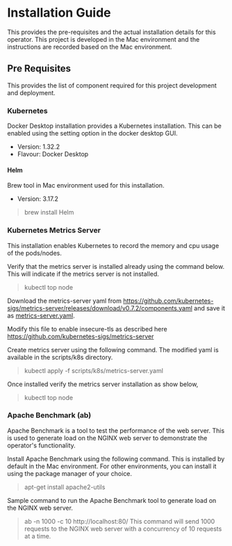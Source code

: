 # Installation Guide
This provides the pre-requisites and the actual installation details for this operator.
This project is developed in the Mac environment and the instructions are recorded based on the Mac environment.

## Pre Requisites
This provides the list of component required for this project development and deployment.

### Kubernetes
Docker Desktop installation provides a Kubernetes installation. This can be enabled using the setting option in the docker desktop GUI.

* Version: 1.32.2
* Flavour: Docker Desktop

#### Helm
Brew tool in Mac environment used for this installation.

* Version: 3.17.2

> brew install Helm


### Kubernetes Metrics Server

This installation enables Kubernetes to record the memory and cpu usage of the pods/nodes.

Verify that the metrics server is installed already using the command below. This will indicate if the metrics server is not installed.

>kubectl top node 

Download the metrics-server yaml from https://github.com/kubernetes-sigs/metrics-server/releases/download/v0.7.2/components.yaml and save it as [metrics-server.yaml](scripts/k8s/metrics-server.yaml).

Modify this file to enable insecure-tls as described here https://github.com/kubernetes-sigs/metrics-server

Create metrics server using the following command. The modified yaml is available in the scripts/k8s directory.

>kubectl apply -f scripts/k8s/metrics-server.yaml

Once installed verify the metrics server installation as show below,

>kubectl top node


### Apache Benchmark (ab)

Apache Benchmark is a tool to test the performance of the web server. This is used to generate load on the NGINX web server to demonstrate the operator's functionality.

Install Apache Benchmark using the following command. This is installed by default in the Mac environment. 
For other environments, you can install it using the package manager of your choice.
> apt-get install apache2-utils

Sample command to run the Apache Benchmark tool to generate load on the NGINX web server.
> ab -n 1000 -c 10 http://localhost:80/
This command will send 1000 requests to the NGINX web server with a concurrency of 10 requests at a time.





